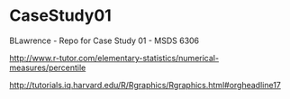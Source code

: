 # CaseStudy01
BLawrence - Repo for Case Study 01 - MSDS 6306

http://www.r-tutor.com/elementary-statistics/numerical-measures/percentile

http://tutorials.iq.harvard.edu/R/Rgraphics/Rgraphics.html#orgheadline17
